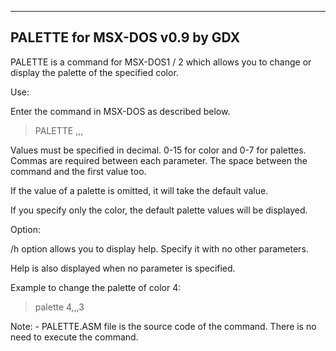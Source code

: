 -------------------------
   PALETTE for MSX-DOS
       v0.9 by GDX
-------------------------

PALETTE is a command for MSX-DOS1 / 2 which allows you to change or display
the palette of the specified color.


Use:

Enter the command in MSX-DOS as described below.

>PALETTE <couleur>,<red palette>,<green palette>,<blue palette>

Values must be specified in decimal. 0-15 for color and 0-7 for palettes.
Commas are required between each parameter.
The space between the command and the first value too.

If the value of a palette is omitted, it will take the default value.

If you specify only the color, the default palette values will be displayed.


Option:

/h option allows you to display help. Specify it with no other parameters.

Help is also displayed when no parameter is specified.


Example to change the palette of color 4:

>palette 4,,,3

Note: - PALETTE.ASM file is the source code of the command. There is no
        need to execute the command.

